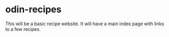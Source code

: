 # odin-recipes
This will be a basic recipe website. It will have a main index page with links to a few recipes.